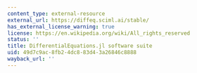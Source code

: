 ```yaml
---
content_type: external-resource
external_url: https://diffeq.sciml.ai/stable/
has_external_license_warning: true
license: https://en.wikipedia.org/wiki/All_rights_reserved
status: ''
title: DifferentialEquations.jl software suite
uid: 49d7c9ac-8fb2-4dc8-83d4-3a26846c8888
wayback_url: ''
---
```

